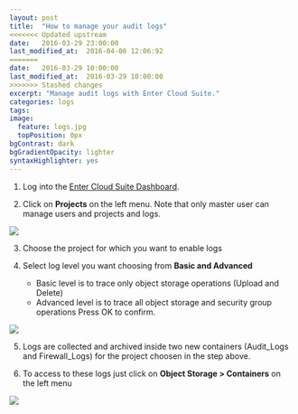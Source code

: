 ```yaml
---
layout: post
title:  "How to manage your audit logs"
<<<<<<< Updated upstream
date:   2016-03-29 23:00:00
last_modified_at:  2016-04-06 12:06:92
=======
date:   2016-03-29 10:00:00
last_modified_at:  2016-03-29 10:00:00
>>>>>>> Stashed changes
excerpt: "Manage audit logs with Enter Cloud Suite."
categories: logs
tags:
image:
  feature: logs.jpg
  topPosition: 0px
bgContrast: dark
bgGradientOpacity: lighter
syntaxHighlighter: yes
---
```


1. Log into the <a href="https://dashboard.entercloudsuite.com" target="_blank">Enter Cloud Suite Dashboard</a>.

2. Click on **Projects** on the left menu. Note that only master user can manage users and projects and logs. 
<img class="responsive-guide-img" src="{{ site.baseurl_posts_img }}ecs-logs-auditlogs-01.png">

3. Choose the project for which you want to enable logs

4. Select log level you want choosing from **Basic and Advanced**
    * Basic level is to trace only object storage operations (Upload and Delete)
    * Advanced level is to trace all object storage and security group operations
Press OK to confirm.
<img class="responsive-guide-img" src="{{ site.baseurl_posts_img }}ecs-logs-auditlogs-02.png">

5. Logs are collected and archived inside two new containers (Audit_Logs and Firewall_Logs) for the project choosen in the step above.

6. To access to these logs just click on **Object Storage > Containers** on the left menu
<img class="responsive-guide-img" src="{{ site.baseurl_posts_img }}ecs-logs-auditlogs-03.png">